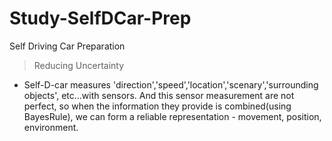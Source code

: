 # Study-SelfDCar-Prep
Self Driving Car Preparation

> Reducing Uncertainty
 - Self-D-car measures 'direction','speed','location','scenary','surrounding objects', etc...with sensors. And this sensor measurement are not perfect, so when the information they provide is combined(using BayesRule), we can form a reliable representation - movement, position, environment. 
























